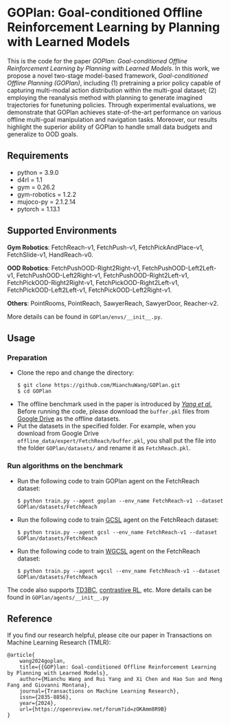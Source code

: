 


# GOPlan: Goal-conditioned Offline Reinforcement Learning by Planning with Learned Models

This is the code for the paper *GOPlan: Goal-conditioned Offline Reinforcement Learning by Planning with Learned Models*.  In this work, we propose a novel two-stage model-based framework, *Goal-conditioned Offline Planning (GOPlan)*, including (1) pretraining a prior policy capable of capturing multi-modal action distribution within the multi-goal dataset; (2) employing the reanalysis method with planning to generate imagined trajectories for funetuning policies. Through experimental evaluations, we demonstrate that GOPlan achieves state-of-the-art performance on various offline multi-goal manipulation and navigation tasks. Moreover, our results highlight the superior ability of GOPlan to handle small data budgets and generalize to OOD goals.

## Requirements
* python = 3.9.0
* d4rl = 1.1
* gym = 0.26.2
* gym-robotics = 1.2.2
* mujoco-py = 2.1.2.14
* pytorch = 1.13.1

## Supported Environments
**Gym Robotics**:  FetchReach-v1, FetchPush-v1, FetchPickAndPlace-v1, FetchSlide-v1, HandReach-v0.

**OOD Robotics**: FetchPushOOD-Right2Right-v1, FetchPushOOD-Left2Left-v1, FetchPushOOD-Left2Right-v1, FetchPushOOD-Right2Left-v1, FetchPickOOD-Right2Right-v1, FetchPickOOD-Right2Left-v1, FetchPickOOD-Left2Left-v1, FetchPickOOD-Left2Right-v1.

**Others**: PointRooms, PointReach, SawyerReach, SawyerDoor, Reacher-v2.

More details can be found in ```GOPlan/envs/__init__.py```.

## Usage
### Preparation
* Clone the repo and change the directory:
  ```
  $ git clone https://github.com/MianchuWang/GOPlan.git
  $ cd GOPlan
  ```
* The offline benchmark used in the paper is introduced by [*Yang et al.* ](https://arxiv.org/abs/2202.04478)  Before running the code, please download the ``buffer.pkl`` files from [Google Drive](https://drive.google.com/drive/folders/1SIo3qFmMndz2DAnUpnCozP8CpG420ANb) as the offline datasets.
* Put the datasets in the specified folder. For example, when you download from Google Drive ``offline_data/expert/FetchReach/buffer.pkl``, you shall put the file into the folder ``GOPlan/datasets/`` and rename it as ``FetchReach.pkl``.
### Run algorithms on the benchmark
* Run the following code to train GOPlan agent on the FetchReach dataset: 
  ```
  $ python train.py --agent goplan --env_name FetchReach-v1 --dataset GOPlan/datasets/FetchReach
  ```
* Run the following code to train [GCSL](https://arxiv.org/abs/1912.06088) agent on the FetchReach dataset:
  ```
  $ python train.py --agent gcsl --env_name FetchReach-v1 --dataset GOPlan/datasets/FetchReach
  ```
* Run the following code to train [WGCSL](https://arxiv.org/abs/2202.04478) agent on the FetchReach dataset:
  ```
  $ python train.py --agent wgcsl --env_name FetchReach-v1 --dataset GOPlan/datasets/FetchReach
  ```
The code also supports [TD3BC](https://arxiv.org/abs/2106.06860), [contrastive RL](https://arxiv.org/abs/2206.07568), etc. More details can be found in ```GOPlan/agents/__init__.py```
  
## Reference

If you find our research helpful, please cite our paper in Transactions on Machine Learning Research (TMLR):
```
@article{
    wang2024goplan,
    title={{GOP}lan: Goal-conditioned Offline Reinforcement Learning by Planning with Learned Models},
    author={Mianchu Wang and Rui Yang and Xi Chen and Hao Sun and Meng Fang and Giovanni Montana},
    journal={Transactions on Machine Learning Research},
    issn={2835-8856},
    year={2024},
    url={https://openreview.net/forum?id=zOKAmm8R9B}
}
```
